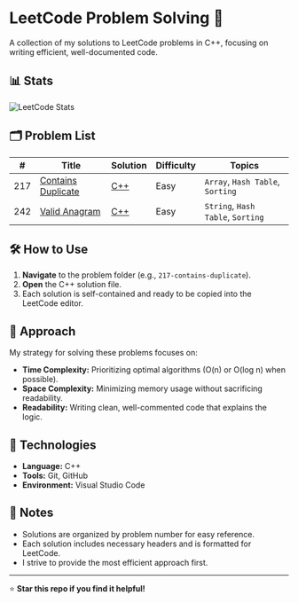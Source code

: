 # LeetCode Problem Solving 🚀

A collection of my solutions to LeetCode problems in C++, focusing on writing efficient, well-documented code.

## 📊 Stats

![LeetCode Stats](https://leetcard.jacoblin.cool/YourUserName?theme=light&font=Karma&ext=contest)

## 🗂️ Problem List

| # | Title | Solution | Difficulty | Topics |
|---| ----- | -------- | ---------- | ------ |
| 217 | [Contains Duplicate](https://leetcode.com/problems/contains-duplicate/) | [C++](./contains_duplicate.cpp) | Easy | `Array`, `Hash Table`, `Sorting` |
| 242 | [Valid Anagram](https://leetcode.com/problems/valid-anagram/) | [C++](./Valid_Anagram.cpp) | Easy | `String`, `Hash Table`, `Sorting` |

## 🛠️ How to Use

1. **Navigate** to the problem folder (e.g., `217-contains-duplicate`).
2. **Open** the C++ solution file.
3. Each solution is self-contained and ready to be copied into the LeetCode editor.

## 🧠 Approach

My strategy for solving these problems focuses on:
- **Time Complexity:** Prioritizing optimal algorithms (O(n) or O(log n) when possible).
- **Space Complexity:** Minimizing memory usage without sacrificing readability.
- **Readability:** Writing clean, well-commented code that explains the logic.

## 🔧 Technologies

- **Language:** C++
- **Tools:** Git, GitHub
- **Environment:** Visual Studio Code

## 📝 Notes

- Solutions are organized by problem number for easy reference.
- Each solution includes necessary headers and is formatted for LeetCode.
- I strive to provide the most efficient approach first.

---

⭐ **Star this repo if you find it helpful!**
